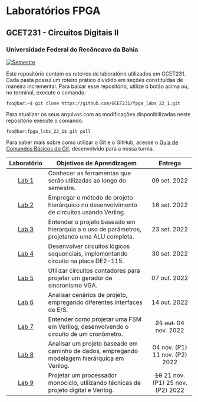 # Laboratórios FPGA

## GCET231 - Circuitos Digitais II

### Universidade Federal do Recôncavo da Bahia

[![Semestre](https://img.shields.io/badge/Semestre-2022.1-blue?style=flat-square)](https://gcet231.github.io/)

Este repositório contém os roteiros de laboratório utilizados em GCET231. Cada pasta possui um roteiro prático dividido em seções constituídas de maneira incremental. Para baixar esse repositório, utilize o botão acima ou, no terminal, execute o comando:

```console
foo@bar:~$ git clone https://github.com/GCET231/fpga_labs_22_1.git
```

Para atualizar os seus arquivos com as modificações disponibilizadas neste repositório execute o comando:

```console
foo@bar:fpga_labs_22_1$ git pull
```

Para saber mais sobre como utilizar o Git e o GitHub, acesse o [Guia de Comandos Básicos do Git](https://github.com/GCET231/tut1-github), desenvolvido para a nossa turma.

|        Laboratório         | Objetivos de Aprendizagem                                                                     |            Entrega             |
| :------------------------: | --------------------------------------------------------------------------------------------- | :----------------------------: | 
| [Lab 1](lab1/spec/spec.md) | Conhecer as ferramentas que serão utilizadas ao longo do semestre.                            |          09 set. 2022          |
| [Lab 2](lab2/spec/spec.md) | Empregar o método de projeto hierárquico no desenvolvimento de circuitos usando Verilog.      |          16 set. 2022          |
| [Lab 3](lab3/spec/spec.md) | Entender o projeto baseado em hierarquia a o uso de parâmetros, projetando uma ALU completa.  |          23 set. 2022          |
| [Lab 4](lab4/spec/spec.md) | Desenvolver circuitos lógicos sequenciais, implementando circuito na placa DE2-115.           |          30 set. 2022          |
| [Lab 5](lab5/spec/spec.md)  | Utilizar circuitos contadores para projetar um gerador de sincronismo VGA.                    |          07 out. 2022          |
| [Lab 6](lab6/spec/spec.md)  | Analisar cenários de projeto, empregando diferentes interfaces de E/S.                        |          14 out. 2022          |
| [Lab 7](lab7/spec/spec.md)  | Entender como projetar uma FSM em Verilog, desenvolvendo o circuito de um cronômetro.         |  ~~21~~ ~~out.~~ 04 nov. 2022  |
| [Lab 8](lab8/spec/spec.md)  | Analisar um projeto baseado em caminho de dados, empregando modelagem hierárquica em Verilog. | 04 nov. (P1) 11 nov. (P2) 2022 |
| [Lab 9](lab9/spec/spec.md)  | Projetar um processador monociclo, utilizando técnicas de projeto digital e Verilog.          | ~~18~~ 21 nov. (P1) 25 nov. (P2) 2022 |     |
